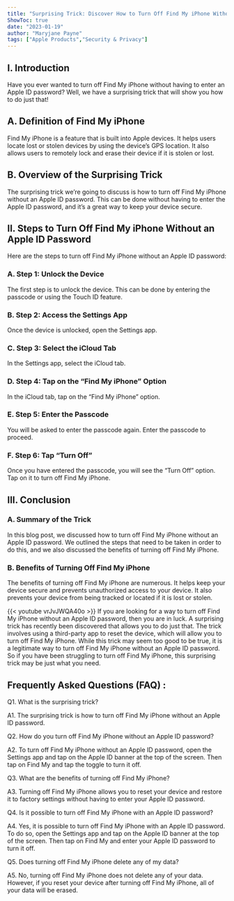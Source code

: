 ```yaml
---
title: "Surprising Trick: Discover How to Turn Off Find My iPhone Without an Apple ID Password!"
ShowToc: true 
date: "2023-01-19"
author: "Maryjane Payne" 
tags: ["Apple Products","Security & Privacy"]
---
```

## I. Introduction

Have you ever wanted to turn off Find My iPhone without having to enter an Apple ID password? Well, we have a surprising trick that will show you how to do just that!

## A. Definition of Find My iPhone

Find My iPhone is a feature that is built into Apple devices. It helps users locate lost or stolen devices by using the device’s GPS location. It also allows users to remotely lock and erase their device if it is stolen or lost.

## B. Overview of the Surprising Trick

The surprising trick we’re going to discuss is how to turn off Find My iPhone without an Apple ID password. This can be done without having to enter the Apple ID password, and it’s a great way to keep your device secure.

## II. Steps to Turn Off Find My iPhone Without an Apple ID Password

Here are the steps to turn off Find My iPhone without an Apple ID password:

### A. Step 1: Unlock the Device

The first step is to unlock the device. This can be done by entering the passcode or using the Touch ID feature.

### B. Step 2: Access the Settings App

Once the device is unlocked, open the Settings app.

### C. Step 3: Select the iCloud Tab

In the Settings app, select the iCloud tab.

### D. Step 4: Tap on the “Find My iPhone” Option

In the iCloud tab, tap on the “Find My iPhone” option.

### E. Step 5: Enter the Passcode

You will be asked to enter the passcode again. Enter the passcode to proceed.

### F. Step 6: Tap “Turn Off”

Once you have entered the passcode, you will see the “Turn Off” option. Tap on it to turn off Find My iPhone.

## III. Conclusion

### A. Summary of the Trick

In this blog post, we discussed how to turn off Find My iPhone without an Apple ID password. We outlined the steps that need to be taken in order to do this, and we also discussed the benefits of turning off Find My iPhone.

### B. Benefits of Turning Off Find My iPhone

The benefits of turning off Find My iPhone are numerous. It helps keep your device secure and prevents unauthorized access to your device. It also prevents your device from being tracked or located if it is lost or stolen.

{{< youtube vrJvJWQA40o >}} 
If you are looking for a way to turn off Find My iPhone without an Apple ID password, then you are in luck. A surprising trick has recently been discovered that allows you to do just that. The trick involves using a third-party app to reset the device, which will allow you to turn off Find My iPhone. While this trick may seem too good to be true, it is a legitimate way to turn off Find My iPhone without an Apple ID password. So if you have been struggling to turn off Find My iPhone, this surprising trick may be just what you need.

## Frequently Asked Questions (FAQ) :
Q1. What is the surprising trick?

A1. The surprising trick is how to turn off Find My iPhone without an Apple ID password.

Q2. How do you turn off Find My iPhone without an Apple ID password?

A2. To turn off Find My iPhone without an Apple ID password, open the Settings app and tap on the Apple ID banner at the top of the screen. Then tap on Find My and tap the toggle to turn it off.

Q3. What are the benefits of turning off Find My iPhone?

A3. Turning off Find My iPhone allows you to reset your device and restore it to factory settings without having to enter your Apple ID password.

Q4. Is it possible to turn off Find My iPhone with an Apple ID password?

A4. Yes, it is possible to turn off Find My iPhone with an Apple ID password. To do so, open the Settings app and tap on the Apple ID banner at the top of the screen. Then tap on Find My and enter your Apple ID password to turn it off.

Q5. Does turning off Find My iPhone delete any of my data?

A5. No, turning off Find My iPhone does not delete any of your data. However, if you reset your device after turning off Find My iPhone, all of your data will be erased.


